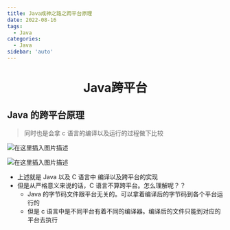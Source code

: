 ```yaml
---
title: Java成神之路之跨平台原理
date: 2022-08-16
tags:
  - Java
categories:
  - Java
sidebar: 'auto'
---
```


<div align = "center"><h1>Java跨平台</h1></div>


## Java 的跨平台原理

> 同时也是会拿 c 语言的编译以及运行的过程做下比较

![在这里插入图片描述](https://img-blog.csdnimg.cn/5f5845fcb4eb4f3c9baaa2e1f0b32ae9.png#pic_center)

![在这里插入图片描述](https://img-blog.csdnimg.cn/842e222e89a44234ab8ffdc8610f6a46.png#pic_center)

- 上述就是 Java 以及 C 语言中 编译以及跨平台的实现
- 但是从严格意义来说的话，C 语言不算跨平台。怎么理解呢？？
  - Java 的字节码文件跟平台无关的。可以拿着编译后的字节码到各个平台运行的
  - 但是 c 语言中是不同平台有着不同的编译器。编译后的文件只能到对应的平台去执行
